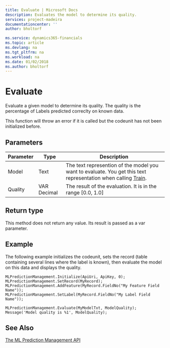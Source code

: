 ```yaml
---
title: Evaluate | Microsoft Docs
description: Evaluates the model to determine its quality.
services: project-madeira
documentationcenter: ''
author: bholtorf

ms.service: dynamics365-financials
ms.topic: article
ms.devlang: na
ms.tgt_pltfrm: na
ms.workload: na
ms.date: 01/02/2018
ms.author: bholtorf
---
```


# Evaluate
Evaluate a given model to determine its quality. The quality is the percentage of Labels predicted correclty on known data.

This function will throw an error if it is called but the codeunit has not been initialized before.

<!--For more information, see [Essential AL Methods](../../devenv-essential-al-methods.md).-->

## Parameters
|Parameter|Type|Description|
|---|---|---|
|Model|Text|The text represention of the model you want to evaluate. You get this text representation when calling [Train](train.md).|
|Quality|VAR Decimal|The result of the evaluation. It is in the range [0.0, 1.0]|


<!--For more information, see [Codeunit Properties](../../codeunit-properties.md).-->

## Return type
This method does not return any value. Its result is passed as a var parameter.

## Example
The following example initializes the codeunit, sets the record (table containing several lines where the label is known), then evaluate the model on this data and displays the quality.
```
MLPredictionManagement.Initialize(ApiUri, ApiKey, 0);
MLPredictionManagement.SetRecord(MyRecord);
MLPredictionManagement.AddFeature(MyRecord.FieldNo("My Feature Field Name"));
MLPredictionManagement.SetLabel(MyRecord.FieldNo("My Label Field Name"));

MLPredictionManagement.Evaluate(MyModelTxt, ModelQuality);
Message('Model quality is %1', ModelQuality);
```
<!--For more information, see [AL Data Types](../../devenv-al-data-types).-->

## See Also
[The ML Prediction Management API](../../ml-prediction-management-welcome.md)